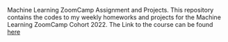 Machine Learning ZoomCamp Assignment and Projects.
This repository contains the codes to my weekly homeworks and projects for the Machine Learning ZoomCamp Cohort 2022.
The Link to the course can be found [here](https://github.com/alexeygrigorev/mlbookcamp-code)
